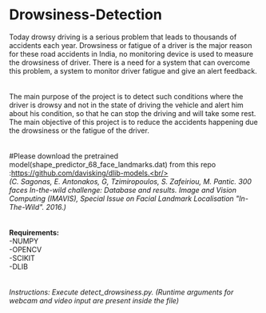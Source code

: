 # Drowsiness-Detection
Today drowsy driving is a serious problem that leads to thousands of accidents each year. Drowsiness or fatigue of a driver is the major reason for these road accidents in India, no monitoring device is used to measure the drowsiness of driver. There is a need for a system that can overcome this problem, a system to monitor driver fatigue and give an alert feedback.<br/>
<br/>
<br/>
The main purpose of the project is to detect such conditions where the driver is drowsy and not in the state of driving the vehicle and alert him about his condition, so that he can stop the driving and will take some rest. The main objective of this project is to reduce the accidents happening due the drowsiness or the fatigue of the driver.
<br/>
<br/>
<br/>
#Please download the pretrained model(shape_predictor_68_face_landmarks.dat) from this repo :https://github.com/davisking/dlib-models.<br/>
<br/>
<i>(C. Sagonas, E. Antonakos, G, Tzimiropoulos, S. Zafeiriou, M. Pantic. 
300 faces In-the-wild challenge: Database and results. 
Image and Vision Computing (IMAVIS), Special Issue on Facial Landmark Localisation "In-The-Wild". 2016.)</i>
<br/>
<br/>
<br/>
<b>Requirements:</b><br/>
-NUMPY<br/>
-OPENCV<br/>
-SCIKIT<br/>
-DLIB<br/>
<br/>
<br/>
<i>Instructions: Execute detect_drowsiness.py. (Runtime arguments for webcam and video input are present inside the file)</i>
